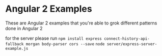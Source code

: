 # Angular 2 Examples

These are Angular 2 examples that you're able to grok different patterns done in Angular 2

for the server please run
`npm install express connect-history-api-fallback morgan body-parser cors --save`
`node server/express-server-example.js`

